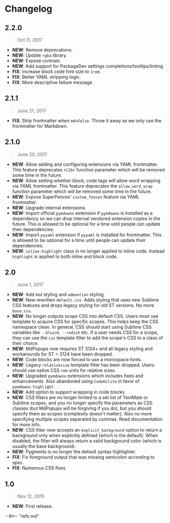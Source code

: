 # Changelog

## 2.2.0

> Oct 11, 2017

- **NEW**: Remove deprecations.
- **NEW**: Update `rgba` library.
- **NEW**: Expose contrast.
- **NEW**: Add support for PackageDev settings completions/tooltips/linting.
- **FIX**: Increase block code font size to `1rem`.
- **FIX**: Better YAML stripping logic.
- **FIX**: More descriptive failure message.

## 2.1.1

> June 21, 2017

- **FIX**: Strip frontmatter when `md=False`. Throw it away as we only use the frontmatter for Markdown.

## 2.1.0

> June 20, 2017

- **NEW**: Allow adding and configuring extensions via YAML frontmatter. This feature deprecates `nl2br` function parameter which will be removed some time in the future.
- **NEW**: Allow setting whether block, code tags will allow word wrapping via YAML frontmatter. This feature deprecates the `allow_word_wrap` function parameter which will be removed some time in the future.
- **NEW**: Expose SuperFences' `custom_fences` feature via YAML frontmatter.
- **NEW**: Upgrade internal extensions.
- **NEW**: Import official `pymdownx` extension if `pymdownx` is installed as a dependency so we can drop internal vendored extension copies in the future. This is allowed to be optional for a time until people can update their dependencies.
- **NEW**: Import `pyyaml` extension if `pyyaml` is installed for frontmatter. This is allowed to be optional for a time until people can update their dependencies.
- **NEW**: `inline-highlight` class in no longer applied to inline code.  Instead `highlight` is applied to both inline and block code.

## 2.0

> June 1, 2017

- **NEW**: Add `kbd` styling and `admontion` styling.
- **NEW**: New rewritten `default.css`. Adds styling that uses new Sublime CSS features and drops legacy styling for old ST versions. No more `base.css`.
- **NEW**: No longer outputs scope CSS into default CSS. Users must use template to acquire CSS for specific scopes. This helps keep the CSS namespace clean. In general, CSS should start using Sublime CSS variables like `--bluish`, `--redish` etc.  If a user needs CSS for a scope, they can use the `css` template filter to add the scope's CSS to a class of their choice.
- **NEW**: MdPopups now requires ST 3124+ and all legacy styling and workarounds for ST < 3124 have been dropped.
- **NEW**: Code blocks are now forced to use a monospace fonts.
- **NEW**: Legacy `relativesize` template filter has been dropped. Users should use native CSS `rem` units for relative sizes.
- **NEW**: Upgraded `pymdownx` extensions which includes fixes and enhancements. Also abandoned using `CodeHilite` in favor of `pymdownx.highlight`.
- **NEW**: Add option to support wrapping in code blocks.
- **NEW**: CSS filters are no longer limited to a set list of TextMate or Sublime scopes, and you no longer specify the parameters as CSS classes (but MdPopups will be forgiving if you do), but you should specify them as scopes (complexity doesn't matter). Also no more specifying multiple scopes separated by commas. Read documentation for more info.
- **NEW**: CSS filter now accepts an `explicit_background` option to return a background only when explicitly defined (which is the default). When disabled, the filter will always return a valid background color (which is usually the base background).
- **NEW**: Pygments is no longer the default syntax highlighter.
- **FIX**: Fix foreground output that was missing semicolon according to spec.
- **FIX**: Numerous CSS fixes.

## 1.0

> Nov 12, 2015

- **NEW**: First release.

--8<-- "refs.md"
